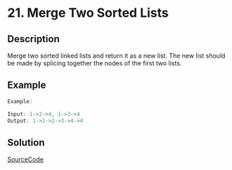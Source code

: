 # 21. Merge Two Sorted Lists

## Description

Merge two sorted linked lists and return it as a new list. The new list should be made by splicing together the nodes of the first two lists.

## Example

```javascript
Example:

Input: 1->2->4, 1->3->4
Output: 1->1->2->3->4->4
```

## Solution

[SourceCode](./solution.js)